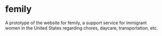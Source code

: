 # femily
A prototype of the website for femily, a support service for immigrant women in the United States regarding chores, daycare, transportation, etc.

